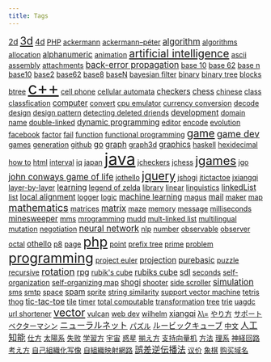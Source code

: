 ```yaml
---
title: Tags
---
```


<script type="text/javascript">
$(document).ready(function() {
	$('#tag-list a').each(function() {
		$(this).css('color', '#'+(0x1000000+(Math.random())*0xffffff).toString(16).substr(1,6));
	})
});
</script>

<div id="tag-list">
<a style="font-size: 110%" href="./tags/2d.html">2d</a> <a style="font-size: 150%" href="./tags/3d.html">3d</a> <a style="font-size: 110%" href="./tags/4d.html">4d</a> <a style="font-size: 100%" href="./tags/PHP.html">PHP</a> <a style="font-size: 100%" href="./tags/ackermann.html">ackermann</a> <a style="font-size: 100%" href="./tags/ackermann%E2%80%93p%C3%A9ter.html">ackermann–péter</a> <a style="font-size: 120%" href="./tags/algorithm.html">algorithm</a> <a style="font-size: 100%" href="./tags/algorithms.html">algorithms</a> <a style="font-size: 100%" href="./tags/allocation.html">allocation</a> <a style="font-size: 110%" href="./tags/alphanumeric.html">alphanumeric</a> <a style="font-size: 100%" href="./tags/animation.html">animation</a> <a style="font-size: 150%" href="./tags/artificial%20intelligence.html">artificial intelligence</a> <a style="font-size: 100%" href="./tags/ascii.html">ascii</a> <a style="font-size: 100%" href="./tags/assembly.html">assembly</a> <a style="font-size: 100%" href="./tags/attachments.html">attachments</a> <a style="font-size: 120%" href="./tags/back-error%20propagation.html">back-error propagation</a> <a style="font-size: 100%" href="./tags/base%2010.html">base 10</a> <a style="font-size: 100%" href="./tags/base%2062.html">base 62</a> <a style="font-size: 100%" href="./tags/base%20n.html">base n</a> <a style="font-size: 100%" href="./tags/base10.html">base10</a> <a style="font-size: 100%" href="./tags/base2.html">base2</a> <a style="font-size: 100%" href="./tags/base62.html">base62</a> <a style="font-size: 100%" href="./tags/base8.html">base8</a> <a style="font-size: 100%" href="./tags/baseN.html">baseN</a> <a style="font-size: 100%" href="./tags/bayesian%20filter.html">bayesian filter</a> <a style="font-size: 100%" href="./tags/binary.html">binary</a> <a style="font-size: 100%" href="./tags/binary%20tree.html">binary tree</a> <a style="font-size: 100%" href="./tags/blocks.html">blocks</a> <a style="font-size: 100%" href="./tags/btree.html">btree</a> <a style="font-size: 230%" href="./tags/c%2B%2B.html">c++</a> <a style="font-size: 100%" href="./tags/cell%20phone.html">cell phone</a> <a style="font-size: 100%" href="./tags/cellular%20automata.html">cellular automata</a> <a style="font-size: 110%" href="./tags/checkers.html">checkers</a> <a style="font-size: 110%" href="./tags/chess.html">chess</a> <a style="font-size: 100%" href="./tags/chinese.html">chinese</a> <a style="font-size: 100%" href="./tags/class.html">class</a> <a style="font-size: 100%" href="./tags/classfication.html">classfication</a> <a style="font-size: 110%" href="./tags/computer.html">computer</a> <a style="font-size: 100%" href="./tags/convert.html">convert</a> <a style="font-size: 100%" href="./tags/cpu%20emulator.html">cpu emulator</a> <a style="font-size: 100%" href="./tags/currency%20conversion.html">currency conversion</a> <a style="font-size: 100%" href="./tags/decode.html">decode</a> <a style="font-size: 100%" href="./tags/design.html">design</a> <a style="font-size: 100%" href="./tags/design%20pattern.html">design pattern</a> <a style="font-size: 100%" href="./tags/detecting%20deleted%20driends.html">detecting deleted driends</a> <a style="font-size: 110%" href="./tags/development.html">development</a> <a style="font-size: 100%" href="./tags/domain%20name.html">domain name</a> <a style="font-size: 100%" href="./tags/double-linked.html">double-linked</a> <a style="font-size: 110%" href="./tags/dynamic%20programming.html">dynamic programming</a> <a style="font-size: 100%" href="./tags/editor.html">editor</a> <a style="font-size: 100%" href="./tags/encode.html">encode</a> <a style="font-size: 100%" href="./tags/evolution.html">evolution</a> <a style="font-size: 100%" href="./tags/facebook.html">facebook</a> <a style="font-size: 100%" href="./tags/factor.html">factor</a> <a style="font-size: 100%" href="./tags/fail.html">fail</a> <a style="font-size: 100%" href="./tags/function.html">function</a> <a style="font-size: 100%" href="./tags/functional%20programming.html">functional programming</a> <a style="font-size: 150%" href="./tags/game.html">game</a> <a style="font-size: 130%" href="./tags/game%20dev.html">game dev</a> <a style="font-size: 100%" href="./tags/games.html">games</a> <a style="font-size: 100%" href="./tags/generation.html">generation</a> <a style="font-size: 100%" href="./tags/github.html">github</a> <a style="font-size: 110%" href="./tags/go.html">go</a> <a style="font-size: 110%" href="./tags/graph.html">graph</a> <a style="font-size: 100%" href="./tags/graph3d.html">graph3d</a> <a style="font-size: 110%" href="./tags/graphics.html">graphics</a> <a style="font-size: 100%" href="./tags/haskell.html">haskell</a> <a style="font-size: 100%" href="./tags/hexidecimal.html">hexidecimal</a> <a style="font-size: 100%" href="./tags/how%20to.html">how to</a> <a style="font-size: 100%" href="./tags/html.html">html</a> <a style="font-size: 100%" href="./tags/interval.html">interval</a> <a style="font-size: 100%" href="./tags/iq.html">iq</a> <a style="font-size: 100%" href="./tags/japan.html">japan</a> <a style="font-size: 230%" href="./tags/java.html">java</a> <a style="font-size: 100%" href="./tags/jcheckers.html">jcheckers</a> <a style="font-size: 100%" href="./tags/jchess.html">jchess</a> <a style="font-size: 170%" href="./tags/jgames.html">jgames</a> <a style="font-size: 100%" href="./tags/jgo.html">jgo</a> <a style="font-size: 120%" href="./tags/john%20conways%20game%20of%20life.html">john conways game of life</a> <a style="font-size: 100%" href="./tags/jothello.html">jothello</a> <a style="font-size: 160%" href="./tags/jquery.html">jquery</a> <a style="font-size: 100%" href="./tags/jshogi.html">jshogi</a> <a style="font-size: 100%" href="./tags/jtictactoe.html">jtictactoe</a> <a style="font-size: 100%" href="./tags/jxiangqi.html">jxiangqi</a> <a style="font-size: 100%" href="./tags/layer-by-layer.html">layer-by-layer</a> <a style="font-size: 110%" href="./tags/learning.html">learning</a> <a style="font-size: 100%" href="./tags/legend%20of%20zelda.html">legend of zelda</a> <a style="font-size: 100%" href="./tags/library.html">library</a> <a style="font-size: 100%" href="./tags/linear.html">linear</a> <a style="font-size: 100%" href="./tags/linguistics.html">linguistics</a> <a style="font-size: 110%" href="./tags/linkedList.html">linkedList</a> <a style="font-size: 100%" href="./tags/list.html">list</a> <a style="font-size: 110%" href="./tags/local%20alignment.html">local alignment</a> <a style="font-size: 100%" href="./tags/logger.html">logger</a> <a style="font-size: 100%" href="./tags/logic.html">logic</a> <a style="font-size: 110%" href="./tags/machine%20learning.html">machine learning</a> <a style="font-size: 100%" href="./tags/magus.html">magus</a> <a style="font-size: 110%" href="./tags/mail.html">mail</a> <a style="font-size: 100%" href="./tags/maker.html">maker</a> <a style="font-size: 100%" href="./tags/map.html">map</a> <a style="font-size: 140%" href="./tags/mathematics.html">mathematics</a> <a style="font-size: 100%" href="./tags/matrices.html">matrices</a> <a style="font-size: 120%" href="./tags/matrix.html">matrix</a> <a style="font-size: 100%" href="./tags/maze.html">maze</a> <a style="font-size: 100%" href="./tags/memory.html">memory</a> <a style="font-size: 100%" href="./tags/message.html">message</a> <a style="font-size: 100%" href="./tags/milliseconds.html">milliseconds</a> <a style="font-size: 110%" href="./tags/minesweeper.html">minesweeper</a> <a style="font-size: 100%" href="./tags/mms.html">mms</a> <a style="font-size: 100%" href="./tags/mrogramming.html">mrogramming</a> <a style="font-size: 100%" href="./tags/mudd.html">mudd</a> <a style="font-size: 100%" href="./tags/mult-linked%20list.html">mult-linked list</a> <a style="font-size: 100%" href="./tags/multilingual.html">multilingual</a> <a style="font-size: 100%" href="./tags/mutation.html">mutation</a> <a style="font-size: 100%" href="./tags/negotiation.html">negotiation</a> <a style="font-size: 120%" href="./tags/neural%20network.html">neural network</a> <a style="font-size: 100%" href="./tags/nlp.html">nlp</a> <a style="font-size: 100%" href="./tags/number.html">number</a> <a style="font-size: 100%" href="./tags/observable.html">observable</a> <a style="font-size: 100%" href="./tags/observer.html">observer</a> <a style="font-size: 100%" href="./tags/octal.html">octal</a> <a style="font-size: 110%" href="./tags/othello.html">othello</a> <a style="font-size: 100%" href="./tags/p8.html">p8</a> <a style="font-size: 100%" href="./tags/page.html">page</a> <a style="font-size: 190%" href="./tags/php.html">php</a> <a style="font-size: 100%" href="./tags/point.html">point</a> <a style="font-size: 100%" href="./tags/prefix%20tree.html">prefix tree</a> <a style="font-size: 100%" href="./tags/prime.html">prime</a> <a style="font-size: 100%" href="./tags/problem.html">problem</a> <a style="font-size: 190%" href="./tags/programming.html">programming</a> <a style="font-size: 100%" href="./tags/project%20euler.html">project euler</a> <a style="font-size: 110%" href="./tags/projection.html">projection</a> <a style="font-size: 110%" href="./tags/purebasic.html">purebasic</a> <a style="font-size: 100%" href="./tags/puzzle.html">puzzle</a> <a style="font-size: 100%" href="./tags/recursive.html">recursive</a> <a style="font-size: 130%" href="./tags/rotation.html">rotation</a> <a style="font-size: 110%" href="./tags/rpg.html">rpg</a> <a style="font-size: 100%" href="./tags/rubik%27s%20cube.html">rubik's cube</a> <a style="font-size: 110%" href="./tags/rubiks%20cube.html">rubiks cube</a> <a style="font-size: 110%" href="./tags/sdl.html">sdl</a> <a style="font-size: 100%" href="./tags/seconds.html">seconds</a> <a style="font-size: 100%" href="./tags/self-organization.html">self-organization</a> <a style="font-size: 100%" href="./tags/self-organizing%20map.html">self-organizing map</a> <a style="font-size: 110%" href="./tags/shogi.html">shogi</a> <a style="font-size: 100%" href="./tags/shooter.html">shooter</a> <a style="font-size: 100%" href="./tags/side%20scroller.html">side scroller</a> <a style="font-size: 120%" href="./tags/simulation.html">simulation</a> <a style="font-size: 100%" href="./tags/sms.html">sms</a> <a style="font-size: 100%" href="./tags/smtp.html">smtp</a> <a style="font-size: 100%" href="./tags/space.html">space</a> <a style="font-size: 110%" href="./tags/spam.html">spam</a> <a style="font-size: 100%" href="./tags/sprite.html">sprite</a> <a style="font-size: 100%" href="./tags/string%20similarity.html">string similarity</a> <a style="font-size: 100%" href="./tags/support%20vector%20machine.html">support vector machine</a> <a style="font-size: 100%" href="./tags/tetris.html">tetris</a> <a style="font-size: 100%" href="./tags/thog.html">thog</a> <a style="font-size: 110%" href="./tags/tic-tac-toe.html">tic-tac-toe</a> <a style="font-size: 100%" href="./tags/tile.html">tile</a> <a style="font-size: 100%" href="./tags/timer.html">timer</a> <a style="font-size: 100%" href="./tags/total%20computable.html">total computable</a> <a style="font-size: 100%" href="./tags/transformation.html">transformation</a> <a style="font-size: 100%" href="./tags/tree.html">tree</a> <a style="font-size: 100%" href="./tags/trie.html">trie</a> <a style="font-size: 100%" href="./tags/uagdc.html">uagdc</a> <a style="font-size: 100%" href="./tags/url%20shortener.html">url shortener</a> <a style="font-size: 150%" href="./tags/vector.html">vector</a> <a style="font-size: 100%" href="./tags/vulcan.html">vulcan</a> <a style="font-size: 100%" href="./tags/web%20dev.html">web dev</a> <a style="font-size: 100%" href="./tags/wilhelm.html">wilhelm</a> <a style="font-size: 110%" href="./tags/xiangqi.html">xiangqi</a> <a style="font-size: 100%" href="./tags/%CE%BB%5C%3D.html">λ\=</a> <a style="font-size: 100%" href="./tags/%E3%82%84%E3%82%8A%E6%96%B9.html">やり方</a> <a style="font-size: 100%" href="./tags/%E3%82%B5%E3%83%9D%E3%83%BC%E3%83%88%E3%83%99%E3%82%AF%E3%82%BF%E3%83%BC%E3%83%9E%E3%82%B7%E3%83%B3.html">サポートベクターマシン</a> <a style="font-size: 120%" href="./tags/%E3%83%8B%E3%83%A5%E3%83%BC%E3%83%A9%E3%83%AB%E3%83%8D%E3%83%83%E3%83%88.html">ニューラルネット</a> <a style="font-size: 100%" href="./tags/%E3%83%91%E3%82%BA%E3%83%AB.html">パズル</a> <a style="font-size: 110%" href="./tags/%E3%83%AB%E3%83%BC%E3%83%93%E3%83%83%E3%82%AF%E3%82%AD%E3%83%A5%E3%83%BC%E3%83%96.html">ルービックキューブ</a> <a style="font-size: 100%" href="./tags/%E4%B8%AD%E6%96%87.html">中文</a> <a style="font-size: 120%" href="./tags/%E4%BA%BA%E5%B7%A5%E7%9F%A5%E8%83%BD.html">人工知能</a> <a style="font-size: 100%" href="./tags/%E4%BB%95%E6%96%B9.html">仕方</a> <a style="font-size: 100%" href="./tags/%E5%A4%AA%E9%99%BD%E7%B3%BB.html">太陽系</a> <a style="font-size: 100%" href="./tags/%E5%A4%B1%E8%B4%A5.html">失败</a> <a style="font-size: 100%" href="./tags/%E5%AD%A6%E7%BF%92%E6%96%B9.html">学習方</a> <a style="font-size: 100%" href="./tags/%E5%AE%87%E5%AE%99.html">宇宙</a> <a style="font-size: 100%" href="./tags/%E6%83%91%E6%98%9F.html">惑星</a> <a style="font-size: 100%" href="./tags/%E6%8F%83%E3%81%88%E6%96%B9.html">揃え方</a> <a style="font-size: 100%" href="./tags/%E6%94%AF%E6%8C%81%E5%90%91%E9%87%8F%E6%9C%BA.html">支持向量机</a> <a style="font-size: 100%" href="./tags/%E6%96%B9%E6%B3%95.html">方法</a> <a style="font-size: 100%" href="./tags/%E7%90%86%E7%B3%BB.html">理系</a> <a style="font-size: 100%" href="./tags/%E7%A5%9E%E7%B5%8C%E5%9B%9E%E8%B7%AF.html">神経回路</a> <a style="font-size: 100%" href="./tags/%E8%80%83%E3%81%88%E6%96%B9.html">考え方</a> <a style="font-size: 100%" href="./tags/%E8%87%AA%E5%B7%B1%E7%B5%84%E7%B9%94%E5%8C%96%E5%86%99%E5%83%8F.html">自己組織化写像</a> <a style="font-size: 100%" href="./tags/%E8%87%AA%E7%B5%84%E7%B9%94%E6%98%A0%E5%B0%84%E7%B6%B2%E8%B7%AF.html">自組織映射網路</a> <a style="font-size: 120%" href="./tags/%E8%AA%A4%E5%B7%AE%E9%80%86%E4%BC%9D%E6%92%AD%E6%B3%95.html">誤差逆伝播法</a> <a style="font-size: 100%" href="./tags/%E8%AE%AE%E4%BB%B7.html">议价</a> <a style="font-size: 100%" href="./tags/%E8%B1%A1%E6%A3%8B.html">象棋</a> <a style="font-size: 100%" href="./tags/%E8%B4%AD%E4%B9%B0%E5%9F%9F%E5%90%8D.html">购买域名</a>

</div>